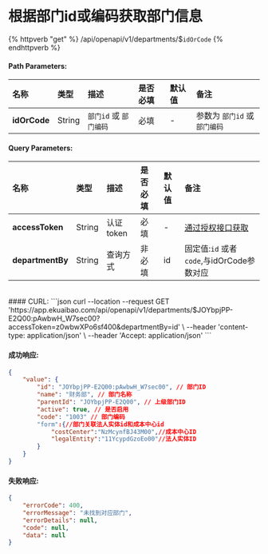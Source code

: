 # 根据部门id或编码获取部门信息

{% httpverb "get" %} /api/openapi/v1/departments/$`idOrCode` {% endhttpverb %}

#### Path Parameters:

|名称  |类型    |描述   |是否必填   |默认值  | 备注 |
| :--------- | :------ | :---------| :------| :------|:------|
| **idOrCode** | String  | `部门id` 或 `部门编码`| 必填 | - | 参数为 `部门id` 或 `部门编码` | 

#### Query Parameters:

|名称  |类型    |描述   |是否必填   |默认值  | 备注 |
| :--------- | :------ | :---------| :------| :------|:------|
| **accessToken**   | String  | 认证token  | 必填   | -  | [通过授权接口获取](/getting-started/auth.html) |
| **departmentBy**  | String  | 查询方式    | 非必填 | id | 固定值:`id` 或者 `code`,与idOrCode参数对应 |

<br/>
#### CURL:
```json
curl --location --request GET 'https://app.ekuaibao.com/api/openapi/v1/departments/$JOYbpjPP-E2Q00:pAwbwH_W7sec00?accessToken=z0wbwXPo6sf400&departmentBy=id' \
--header 'content-type: application/json' \
--header 'Accept: application/json'
```
<br/>

#### 成功响应:
```json
{
    "value": {
        "id": "JOYbpjPP-E2Q00:pAwbwH_W7sec00", // 部门ID
        "name": "财务部", // 部门名称
        "parentId": "JOYbpjPP-E2Q00", // 上级部门ID
        "active": true, // 是否启用
        "code": "1003" // 部门编码
        "form":{//部门关联法人实体id和成本中心id
            "costCenter":"NzMcynfBJ43M00",//成本中心ID
            "legalEntity":"11YcypdGzoEo00"//法人实体ID
        }
    }
}
```

#### 失败响应:
```json
{
    "errorCode": 400,
    "errorMessage": "未找到对应部门",
    "errorDetails": null,
    "code": null,
    "data": null
}
```

